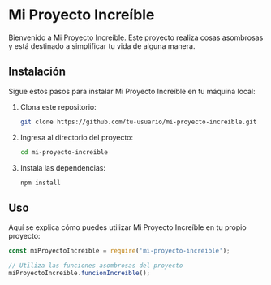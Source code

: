 # Mi Proyecto Increíble

Bienvenido a Mi Proyecto Increíble. Este proyecto realiza cosas asombrosas y está destinado a simplificar tu vida de alguna manera.

## Instalación

Sigue estos pasos para instalar Mi Proyecto Increíble en tu máquina local:

1. Clona este repositorio:

    ```bash
    git clone https://github.com/tu-usuario/mi-proyecto-increible.git
    ```

2. Ingresa al directorio del proyecto:

    ```bash
    cd mi-proyecto-increible
    ```

3. Instala las dependencias:

    ```bash
    npm install
    ```

## Uso

Aquí se explica cómo puedes utilizar Mi Proyecto Increíble en tu propio proyecto:

```javascript
const miProyectoIncreible = require('mi-proyecto-increible');

// Utiliza las funciones asombrosas del proyecto
miProyectoIncreible.funcionIncreible();
